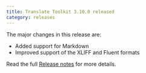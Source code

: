 ```yaml
---
title: Translate Toolkit 3.10.0 released
category: releases
---
```


The major changes in this release are:

- Added support for Markdown
- Improved support of the XLIFF and Fluent formats

Read the full [Release notes](https://docs.translatehouse.org/projects/translate-toolkit/en/latest/releases/3.10.0.html) for more details.
